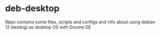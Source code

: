 # deb-desktop
Repo contains some files, scripts and configs and info about using debian 13 (testing) as desktop OS with Gnome DE

